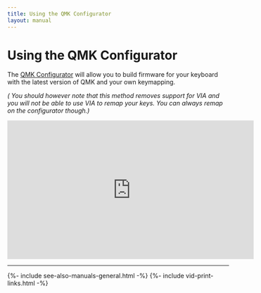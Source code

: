 ```yaml
---
title: Using the QMK Configurator
layout: manual
---
```


# Using the QMK Configurator

The [QMK Configurator](http://config.qmk.fm) will allow you to build firmware for your keyboard with the latest version of QMK and your own keymapping.

*( <i class="fas fa-exclamation"></i> You should however note that this method removes support for VIA and you will not be able to use VIA to remap your keys.  You can always remap on the configurator though.)*

<div class="ratio ratio-16x9">
  <iframe width="560" height="315" src="https://www.youtube.com/embed/-imgglzDMdY" title="YouTube video player" frameborder="0" allow="accelerometer; autoplay; clipboard-write; encrypted-media; gyroscope; picture-in-picture" allowfullscreen></iframe>
</div>

---

{%- include see-also-manuals-general.html -%}
{%- include vid-print-links.html -%}
